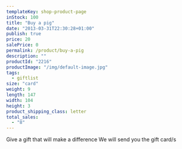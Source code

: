 ```yaml
---
templateKey: shop-product-page
inStock: 100
title: "Buy a pig"
date: "2013-03-31T22:30:28+01:00"
publish: true
price: 20
salePrice: 0
permalink: /product/buy-a-pig
description: ""
productId: "2216"
productImage: "/img/default-image.jpg"
tags:
  - giftlist
size: "card"
weight: 9
length: 147
width: 104
height: 3
product_shipping_class: letter
total_sales:
  - "8"
---
```


Give a gift that will make a difference We will send you the gift card/s
